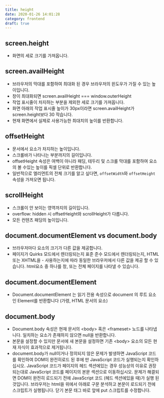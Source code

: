 ```yaml
---
title: height
date: 2020-01-26 14:01:28
category: frontend
draft: true
---
```


## screen.height

- 화면의 세로 크기를 가져옵니다.

## screen.availHeight

- 브라우저의 막대를 포함하여 최대화 된 경우 브라우저의 윈도우가 가질 수 있는 높이입니다.
- 창이 최대화되면 screen.availHeight === window.outerHeight
- 작업 표시줄이 차지하는 부분을 제외한 세로 크기를 가져옵니다.
- 화면 아래의 작업 표시줄 높이가 30px이라면 screen.availHeight가 screen.height보다 30 작습니다.
- 현재 화면에서 실제로 사용가능한 최대치의 높이를 반환합니다.

## offsetHeight

- 문서에서 요소가 차지하는 높이입니다.
- 스크롤바가 나타나는 부분까지의 길이입니다.
- offsetHeight 속성은 여백이 아니라 패딩, 테두리 및 스크롤 막대를 포함하여 요소의 볼 수있는 높이를 픽셀 단위로 반환합니다.
- 일반적으로 엘리먼트의 전체 크기를 알고 싶다면, `offsetWidth`와 `offsetHeight` 속성을 가져오면 됩니다.

## scrollHeight

- 스크롤이 안 보이는 영역까지의 길이입니다.
- overflow: hidden 시 offsetHeight와 scrollHeight가 다릅니다.
- 모든 컨텐츠 패딩의 높이입니다.

## document.documentElement vs document.body

- 브라우저마다 요소의 크기가 다른 값을 제공합니다.
- 페이지가 Quirks 모드에서 렌더링되는지 표준 준수 모드에서 렌더링되는지, HTML 또는 XHTML을 - 사용하는지에 따라 동일한 브라우저에서 다른 값을 제공 할 수 있습니다. html요소 중 하나를 창, 또는 전체 페이지를 나타낼 수 있습니다.

## document.documentElement

- Document.documentElement 는 읽기 전용 속성으로 document 의 루트 요소인 Element를 반환합니다 (가령, HTML 문서의 <html> 요소)

## document.body

- Document.body 속성은 현재 문서의 \<body> 혹은 \<frameset> 노드를 나타냅니다. 일치하는 요소가 존재하지 않으면 null을 반환합니다.
- 본문을 설정할 수 있지만 문서에 새 본문을 설정하면 기존 \<body> 요소의 모든 현재 자식이 효과적으로 제거됩니다.
- document.body가 null이거나 정의되지 않은 문제가 발생하면 JavaScript 코드를 확인하여 DOM이 완전히로드 된 후에 만 ​​JavaScript 코드가 실행되는지 확인하십시오. JavaScript 코드가 페이지의 헤드 섹션에있는 경우 성능상의 이유로 권장되는대로 JavaScript 코드를 페이지의 본문 섹션으로 이동하십시오. 문제가 해결되면 DOM이 완전히 로드되기 전에 JavaScript 코드 (헤드 섹션에있을 때)가 실행 된 것입니다. 브라우저는 html을 위에서 아래로 구문 분석하고 본문이 로드되기 전에 스크립트가 실행됩니다. 닫기 본문 태그 바로 앞에 put 스크립트를 수정합니다.
